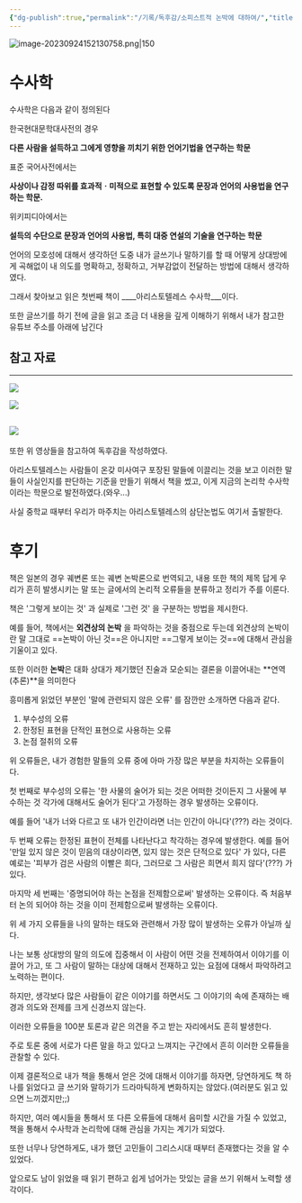 ```yaml
---
{"dg-publish":true,"permalink":"/기록/독후감/소피스트적 논박에 대하여/","title":"소피스트적 논박에 대하여","tags":["📚Book","수사학"]}
---
```


![image-20230924152130758.png|150](/img/user/%EA%B8%B0%EB%A1%9D/assets/%EC%86%8C%ED%94%BC%EC%8A%A4%ED%8A%B8%EC%A0%81%20%EB%85%BC%EB%B0%95%EC%97%90%20%EB%8C%80%ED%95%98%EC%97%AC/image-20230924152130758.png)


# 수사학 
수사학은 다음과 같이 정의된다

한국현대문학대사전의 경우 

**다른 사람을 설득하고 그에게 영향을 끼치기 위한 언어기법을 연구하는 학문**

표준 국어사전에서는

**사상이나 감정 따위를 효과적ㆍ미적으로 표현할 수 있도록 문장과 언어의 사용법을 연구하는 학문.**

위키피디아에서는 

**설득의 수단으로 문장과 언어의 사용법, 특히 대중 연설의 기술을 연구하는 학문**

언어의 모호성에 대해서 생각하던 도중 내가 글쓰기나 말하기를 할 때 어떻게 상대방에게 곡해없이 내 의도를 명확하고, 정확하고, 거부감없이 전달하는 방법에 대해서 생각하였다.

그래서 찾아보고 읽은 첫번째 책이 ____아리스토텔레스 수사학___이다.

또한 글쓰기를 하기 전에 글을 읽고 조금 더 내용을 깊게 이해하기 위해서 내가 참고한 유튜브 주소를 아래에 남긴다
## 참고 자료
-------------------
![](https://www.youtube.com/watch?v=RQsXhObTe4Y)

![](https://www.youtube.com/watch?v=z55FVvCZyCQ)

![](https://www.youtube.com/watch?v=AOqgxudMEts)
------------

또한 위 영상들을 참고하여 독후감을 작성하였다.

아리스토텔레스는 사람들이 온갖 미사여구 포장된 말들에 이끌리는 것을 보고 이러한 말들이 사실인지를 판단하는 기준을 만들기 위해서 책을 썼고, 이게 지금의 논리학 수사학 이라는 학문으로 발전하였다.(와우...)

사실 중학교 때부터 우리가 마주치는 아리스토텔레스의 삼단논법도 여기서 출발한다.

# 후기
책은 일본의 경우 궤변론 또는 궤변 논박론으로 번역되고, 내용 또한 책의 제목 답게 우리가 흔히 발생시키는 말 또는 글에서의 논리적 오류들을 분류하고 정리가 주를 이룬다.

책은 '그렇게 보이는 것' 과 실제로 '그런 것' 을 구분하는 방법을 제시한다.

예를 들어, 책에서는 **외견상의 논박** 을 파악하는 것을 중점으로 두는데 외견상의 논박이란 말 그대로 ==논박이 아닌 것==은 아니지만 ==그렇게 보이는 것==에 대해서 관심을 기울이고 있다. 

또한 이러한 **논박**은 대화 상대가 제기했던 진술과 모순되는 결론을 이끌어내는 **연역(추론)**을 의미한다


흥미롭게 읽었던 부분인 '말에 관련되지 않은 오류' 를 잠깐만 소개하면 다음과 같다.

1. 부수성의 오류
2. 한정된 표현을 단적인 표현으로 사용하는 오류
3. 논점 절취의 오류

위 오류들은, 내가 경험한 말들의 오류 중에 아마 가장 많은 부분을 차지하는 오류들이다.

첫 번째로 부수성의 오류는 '한 사물의 술어가 되는 것은 어떠한 것이든지 그 사물에 부수하는 것 각가에 대해서도 술어가 된다'고 가정하는 경우 발생하는 오류이다.

예를 들어 '내가 너와 다르고 또 내가 인간이라면 너는 인간이 아니다'(???) 라는 것이다.

두 번째 오류는 한정된 표현이 전체를 나타난다고 착각하는 경우에 발생한다.
예를 들어 '만일 있지 않은 것이 믿음의 대상이라면, 있지 않는 것은 단적으로 있다' 가 있다, 다른 예로는 '피부가 검은 사람의 이빨은 희다, 그러므로 그 사람은 희면서 희지 않다'(???) 가 있다.  

마지막 세 번째는 '증명되어야 하는 논점을 전제함으로써' 발생하는 오류이다.
즉 처음부터 논의 되어야 하는 것을 이미 전제함으로써 발생하는 오류이다.

위 세 가지 오류들을 나의 말하는 태도와 관련해서 가장 많이 발생하는 오류가 아닐까 싶다.

나는 보통 상대방의 말의 의도에 집중해서 이 사람이 어떤 것을 전제하여서 이야기를 이끌어 가고, 또 그 사람이 말하는 대상에 대해서 전재하고 있는 요점에 대해서 파악하려고 노력하는 편이다.

하지만, 생각보다 많은 사람들이 같은 이야기를 하면서도 그 이야기의 속에 존재하는 배경과 의도와 전제를 크게 신경쓰지 않는다.

이러한 오류들을 100분 토론과 같은 의견을 주고 받는 자리에서도 흔히 발생한다.

주로 토론 중에 서로가 다른 말을 하고 있다고 느껴지는 구간에서 흔히 이러한 오류들을 관찰할 수 있다.

이제 결론적으로 내가 책을 통해서 얻은 것에 대해서 이야기를 하자면, 
당연하게도 책 하나를 읽었다고 글 쓰기와 말하기가 드라마틱하게 변화하지는 않았다.(여러분도 읽고 있으면 느끼겠지만;;)

하지만, 여러 예시들을 통해서 또 다른 오류들에 대해서 음미할 시간을 가질 수 있었고, 책을 통해서 수사학과 논리학에 대해 관심을 가지는 계기가 되었다.

또한 너무나 당연하게도, 내가 했던 고민들이 그리스시대 때부터 존재했다는 것을 알 수 있었다.

앞으로도 남이 읽었을 때 읽기 편하고 쉽게 넘어가는 맛있는 글을 쓰기 위해서 노력할 생각이다.